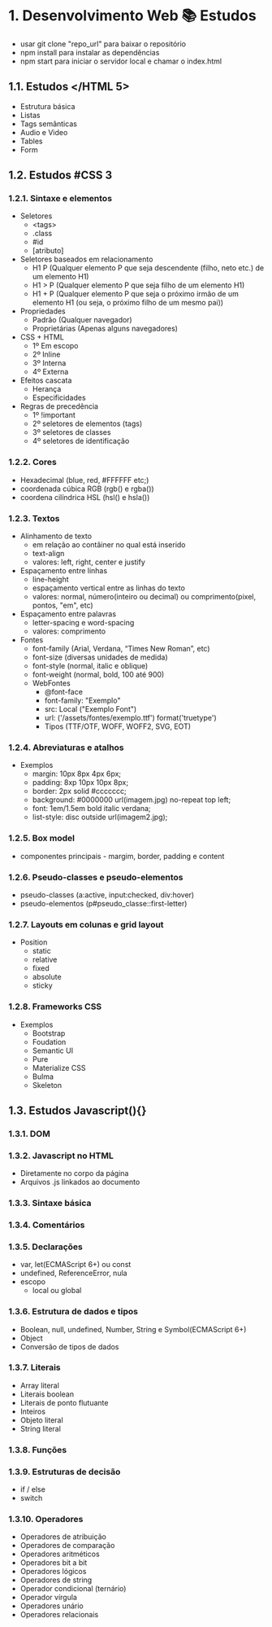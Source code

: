 # 1. Desenvolvimento Web :books: Estudos

- usar git clone "repo_url" 
  para baixar o repositório
- npm install
  para instalar as dependências
- npm start
  para iniciar o servidor local e chamar o index.html

## 1.1. Estudos </HTML 5> 

- Estrutura básica
- Listas
- Tags semânticas
- Audio e Video
- Tables
- Form

## 1.2. Estudos #CSS 3

### 1.2.1. Sintaxe e elementos
- Seletores
    - \<tags>
    - .class
    - #id
    - [atributo]
- Seletores baseados em relacionamento
    - H1 P (Qualquer elemento P que seja descendente (filho, neto etc.) de um elemento H1)
    - H1 > P (Qualquer elemento P que seja filho de um elemento H1)
    - H1 + P (Qualquer elemento P que seja o próximo irmão de um elemento H1 (ou seja, o próximo filho de um mesmo pai))
- Propriedades
    - Padrão (Qualquer navegador)
    - Proprietárias (Apenas alguns navegadores)
- CSS + HTML
    - 1º Em escopo
    - 2º Inline
    - 3º Interna
    - 4º Externa
- Efeitos cascata
    - Herança
    - Especificidades
- Regras de precedência
    - 1º !important
    - 2º seletores de elementos (tags)
    - 3º seletores de classes
    - 4º seletores de identificação

### 1.2.2. Cores

- Hexadecimal (blue, red, #FFFFFF etc;)
- coordenada cúbica RGB (rgb() e rgba())
- coordena cilíndrica HSL (hsl() e hsla())

### 1.2.3. Textos

- Alinhamento de texto
  - em relação ao contâiner no qual está inserido
  - text-align
  - valores: left, right, center e justify
- Espaçamento entre linhas
  - line-height
  - espaçamento vertical entre as linhas do texto
  - valores: normal, número(inteiro ou decimal) ou comprimento(pixel, pontos, "em", etc)
- Espaçamento entre palavras
  - letter-spacing e word-spacing
  - valores: comprimento
- Fontes
  - font-family (Arial, Verdana, “Times New Roman”, etc)
  - font-size (diversas unidades de medida)
  - font-style (normal, italic e oblique)
  - font-weight (normal, bold, 100 até 900)
  - WebFontes
    - @font-face
    - font-family: "Exemplo"
    - src: Local ("Exemplo Font")
    - url: ('/assets/fontes/exemplo.ttf') format('truetype')
    - Tipos (TTF/OTF, WOFF, WOFF2, SVG, EOT)
  
### 1.2.4. Abreviaturas e atalhos

- Exemplos
  - margin: 10px 8px 4px 6px;
  - padding: 8xp 10px 10px 8px;
  - border: 2px solid #ccccccc;
  - background: #0000000 url(imagem.jpg) no-repeat top left;
  - font: 1em/1.5em bold italic verdana;
  - list-style: disc outside url(imagem2.jpg);

### 1.2.5. Box model
  - componentes principais
        - margim, border, padding e content

### 1.2.6. Pseudo-classes e pseudo-elementos
  - pseudo-classes (a:active, input:checked, div:hover)
  - pseudo-elementos (p#pseudo_classe::first-letter)

### 1.2.7. Layouts em colunas e grid layout
  - Position
    - static
    - relative
    - fixed
    - absolute
    - sticky

### 1.2.8. Frameworks CSS
  - Exemplos
    - Bootstrap
    - Foudation
    - Semantic UI
    - Pure
    - Materialize CSS
    - Bulma
    - Skeleton

## 1.3. Estudos Javascript(){}
### 1.3.1. DOM
### 1.3.2. Javascript no HTML
  - Diretamente no corpo da página
  - Arquivos .js linkados ao documento
### 1.3.3. Sintaxe básica
### 1.3.4. Comentários
### 1.3.5. Declarações
  - var, let(ECMAScript 6+) ou const
  - undefined, ReferenceError, nula
  - escopo
    - local ou global
### 1.3.6. Estrutura de dados e tipos
  - Boolean, null, undefined, Number, String e Symbol(ECMAScript 6+)
  - Object
  - Conversão de tipos de dados
### 1.3.7. Literais
  - Array literal
  - Literais boolean
  - Literais de ponto flutuante
  - Inteiros
  - Objeto literal
  - String literal
### 1.3.8. Funções
### 1.3.9. Estruturas de decisão
  - if / else
  - switch
### 1.3.10. Operadores
  - Operadores de atribuição
  - Operadores de comparação
  - Operadores aritméticos
  - Operadores bit a bit
  - Operadores lógicos
  - Operadores de string
  - Operador condicional (ternário)
  - Operador vírgula
  - Operadores unário
  - Operadores relacionais
  

  
​	

